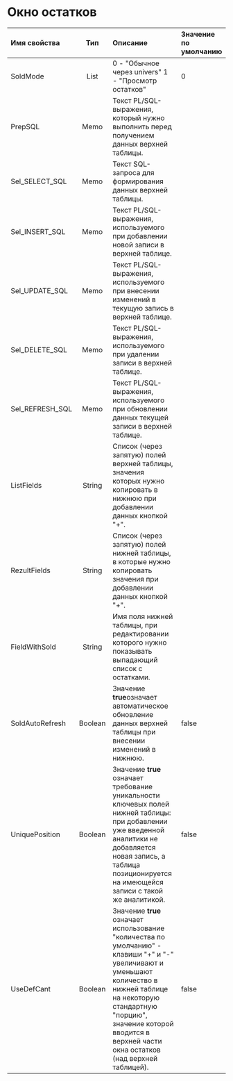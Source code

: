 # Окно остатков

| **Имя свойства** | **Тип** | **Описание** | **Значение по умолчанию** |
| :--- | :---: | :--- | :--- |
| SoldMode | List | 0 - "Обычное через univers" 1 - "Просмотр остатков" | 0 |
| PrepSQL | Memo | Текст PL/SQL-выражения, который нужно выполнить перед получением данных верхней таблицы. |  |
| Sel\_SELECT\_SQL | Memo | Текст SQL-запроса для формирования данных верхней таблицы. |  |
| Sel\_INSERT\_SQL | Memo | Текст PL/SQL-выражения, используемого при добавлении новой записи в верхней таблице. |  |
| Sel\_UPDATE\_SQL | Memo | Текст PL/SQL-выражения, используемого при внесении изменений в текущую запись в верхней таблице. |  |
| Sel\_DELETE\_SQL | Memo | Текст PL/SQL-выражения, используемого при удалении записи в верхней таблице. |  |
| Sel\_REFRESH\_SQL | Memo | Текст PL/SQL-выражения, используемого при обновлении данных текущей записи в верхней таблице. |  |
| ListFields | String | Список \(через запятую\) полей верхней таблицы, значения которых нужно копировать  в нижнюю при добавлении данных кнопкой "+". |  |
| RezultFields | String | Список \(через запятую\) полей нижней таблицы, в которые нужно копировать значения  при добавлении данных кнопкой "+". |  |
| FieldWithSold | String | Имя поля нижней таблицы, при редактировании которого нужно показывать выпадающий список с остатками. |  |
| SoldAutoRefresh | Boolean | Значение **true**означает автоматическое обновление данных верхней таблицы при внесении изменений в нижнюю. | false |
| UniquePosition | Boolean | Значение **true** означает требование уникальности ключевых полей нижней таблицы:  при добавлении уже введенной аналитики не добавляется новая запись, а таблица позиционируется на имеющейся записи с такой же аналитикой. | false |
| UseDefCant | Boolean | Значение **true** означает использование "количества по умолчанию" - клавиши  "+" и "-" увеличивают и уменьшают количество в нижней таблице на некоторую стандартную "порцию", значение которой вводится в верхней части окна остатков \(над верхней таблицей\). | false |

